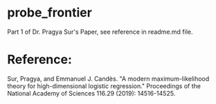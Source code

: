 # probe_frontier
Part 1 of Dr. Pragya Sur's Paper, see reference in readme.md file.

# Reference:

Sur, Pragya, and Emmanuel J. Candès. "A modern maximum-likelihood theory for high-dimensional logistic regression." Proceedings of the National Academy of Sciences 116.29 (2019): 14516-14525.

